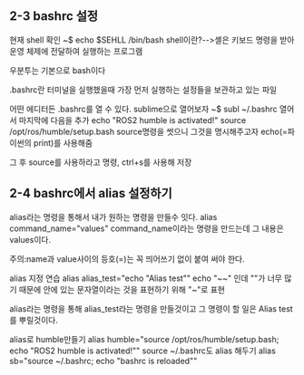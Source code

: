 ## 2-3 bashrc 설정
현재 shell 확인
    ~$ echo $SEHLL
    /bin/bash
shell이란?-->셸은 키보드 명령을 받아 운영 체제에 전달하여 실행하는 프로그램

우분투는 기본으로 bash이다

.bashrc란 터미널을 실행했을때 가장 먼저 실행하는 설정들을 보관하고 있는 파일

어떤 에디터든 .bashrc를 열 수 있다. sublime으로 열어보자
    ~$ subl ~/.bashrc
열어서 마지막에 다음을 추가
    echo "ROS2 humble is activated!"
    source /opt/ros/humble/setup.bash
source명령을 썻으니 그것을 명시해주고자 echo(=파이썬의 print)를 사용해줌

그 후 source를 사용하라고 명령, ctrl+s를 사용해 저장
## 2-4 bashrc에서 alias 설정하기
alias라는 명령을 통해서 내가 원하는 명령을 만들수 잇다.
    alias command_name="values"
command_name이라는 명령을 만드는데 그 내용은 values이다. 

주의:name과 value사이의 등호(=)는 꼭 띄어쓰기 없이 붙여 써야 한다.

alias 지정 연습
    alias alias_test="echo \"Alias test\""
echo "~~" 인데 ""가 너무 많기 때문에 안에 있는 문자열이라는 것을 표현하기 위해 \"~\"로 표현

alias라는 명령을 통해 alias_test라는 명령을 만들것이고 그 명령이 할 일은 Alias test를 뿌릴것이다.

alias로 humble만들기
    alias humble="source /opt/ros/humble/setup.bash; echo \"ROS2 humble is activated!\""
source ~/.bashrc도 alias 해두기
    alias sb="source ~/.bashrc; echo \"bashrc is reloaded\""
